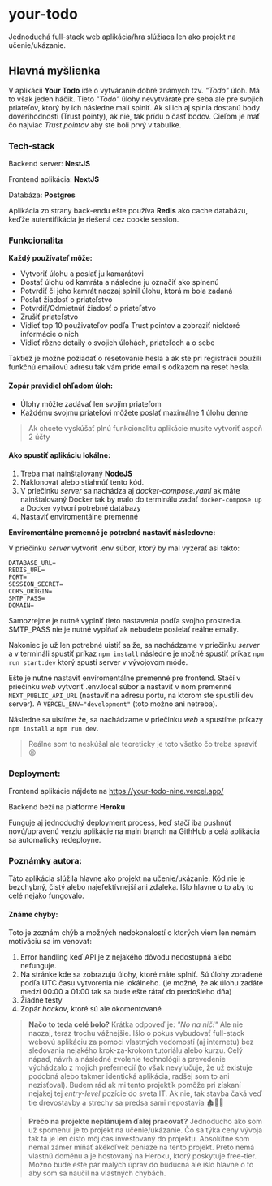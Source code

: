 
# your-todo

Jednoduchá full-stack web aplikácia/hra slúžiaca len ako projekt na učenie/ukázanie.

## Hlavná myšlienka

V aplikácii **Your Todo** ide o vytváranie dobré známych tzv. *"Todo"* úloh. Má to však jeden háčik. Tieto *"Todo"* úlohy nevytvárate pre seba ale pre svojich priateľov, ktorý by ich následne mali splniť. Ak si ich aj splnia dostanú body dôverihodnosti (Trust pointy), ak nie, tak prídu o časť bodov. Cieľom je mať čo najviac *Trust pointov* aby ste boli prvý v tabuľke.

### Tech-stack

Backend server: **NestJS**

Frontend aplikácia: **NextJS**

Databáza: **Postgres**

Aplikácia zo strany back-endu ešte používa **Redis** ako cache databázu, keďže autentifikácia je riešená cez cookie session. 

### Funkcionalita

**Každý používateľ môže:**
  - Vytvoriť úlohu a poslať ju kamarátovi
  - Dostať úlohu od kamráta a následne ju označiť ako splnenú
  - Potvrdiť či jeho kamrát naozaj splnil úlohu, ktorá m bola zadaná
  - Poslať žiadosť o priateľstvo
  - Potvrdiť/Odmietnúť žiadosť o priateľstvo
  - Zrušiť priateľstvo
  - Vidieť top 10 použivateľov podľa Trust pointov a zobraziť niektoré informácie o nich
  - Vidieť rôzne detaily o svojich úlohách, priateľoch a o sebe

Taktiež je možné požiadať o resetovanie hesla a ak ste pri registrácii použili funkčnú emailovú adresu tak vám pride email s odkazom na reset hesla.

#### Zopár pravidiel ohľadom úloh:
  - Úlohy môžte zadávať len svojím priateľom
  - Každému svojmu priateľovi môžete poslať maximálne 1 úlohu denne

> Ak chcete vyskúšať plnú funkcionalitu aplikácie musíte vytvoriť aspoň 2 účty

#### Ako spustiť aplikáciu lokálne:

  1. Treba mať nainštalovaný **NodeJS** 
  2. Naklonovať alebo stiahnúť tento kód.
  3. V priečinku *server* sa nachádza aj *docker-compose.yaml* ak máte nainštalovaný Docker tak by malo do terminálu zadať `docker-compose up` a Docker vytvorí potrebné datábazy
  4. Nastaviť enviromentálne premenné

**Enviromentálne premenné je potrebné nastaviť následovne:**

  V priečinku *server* vytvoriť .env súbor, ktorý by mal vyzerať asi takto:
  
  ```
DATABASE_URL=
REDIS_URL=
PORT=
SESSION_SECRET=
CORS_ORIGIN=
SMTP_PASS=
DOMAIN=
  ```
  
  Samozrejme je nutné vyplniť tieto nastavenia podľa svojho prostredia. SMTP_PASS nie je nutné vypĺňať ak nebudete posielať reálne emaily.
  
  Nakoniec je už len potrebné uistiť sa že, sa nachádzame v priečinku *server* a v termináli spustiť príkaz `npm install` následne je možné spustiť príkaz `npm run start:dev` 
  ktorý spustí server v vývojovom móde.
  
  Ešte je nutné nastaviť enviromentálne premenné pre frontend. Stačí v priečinku *web* vytvoriť  .env.local súbor a nastaviť v ňom premenné `NEXT_PUBLIC_API_URL` (nastaviť na     adresu portu, na ktorom ste spustili dev server). A `VERCEL_ENV="development"` (toto možno ani netreba).
  
  Následne sa uistíme že, sa nachádzame v priečinku *web* a spustíme príkazy `npm install` a `npm run dev`. 
  
  > Reálne som to neskúšal ale teoreticky je toto všetko čo treba spraviť 😉

### Deployment:

Frontend aplikácie nájdete na https://your-todo-nine.vercel.app/

Backend beží na platforme **Heroku**

Funguje aj jednoduchý deployment process, keď stačí iba pushnúť novú/upravenú verziu aplikácie na main branch na GithHub a celá aplikácia sa automaticky redeployne.

### Poznámky autora:

Táto aplikácia slúžila hlavne ako projekt na učenie/ukázanie. Kód nie je bezchybný, čistý alebo najefektívnejší ani zďaleka. Išlo hlavne o to aby to celé nejako fungovalo.

#### Známe chyby:

Toto je zoznám chýb a možných nedokonalostí o ktorých viem len nemám motiváciu sa im venovať:
  1. Error handling keď API je z nejakého dôvodu nedostupná alebo nefunguje.
  2. Na stránke kde sa zobrazujú úlohy, ktoré máte splniť. Sú úlohy zoradené podľa UTC času vytvorenia nie lokálneho. (je možné, že ak úlohu zadáte medzi 00:00 a 01:00 tak sa bude ešte rátať do predošleho dňa)
  3. Žiadne testy
  4. Zopár *hackov*, ktoré sú ale okomentované 

> **Načo to teda celé bolo?**
> Krátka odpoveď je: *"No na nič!"*
> Ale nie naozaj, teraz trochu vážnejšie. Išlo o pokus vybudovať full-stack webovú aplikáciu za pomoci vlastných vedomostí (aj internetu) bez sledovania nejakého krok-za-krokom 
> tutoriálu alebo kurzu. Celý nápad, návrh a následné zvolenie technológii a prevedenie výchádzalo z mojich prefernecií (to však nevylučuje, že už existuje podobná alebo takmer
> identická aplikácia, radšej som to ani nezisťoval). Budem rád ak mi tento projektík pomôže pri získaní nejakej tej *entry-level* pozície do sveta IT. Ak nie, tak stavba čaká
> veď tie drevostavby a strechy sa predsa sami nepostavia 🏚👷‍♂️

> **Prečo na projekte neplánujem ďalej pracovať?**
> Jednoducho ako som už spomenul je to projekt na učenie/úkázanie. Čo sa týka ceny vývoja tak tá je len čisto môj čas investovaný do projektu. Absolútne som nemal zámer míňať 
> akékoľvek peniaze na tento projekt. Preto nemá vlastnú doménu a je hostovaný na Heroku, ktorý poskytuje free-tier. Možno bude ešte pár malých úprav do budúcna ale išlo hlavne
> o to aby som sa naučil na vlastných chybách.
 
